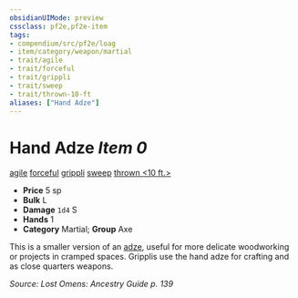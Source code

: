 ```yaml
---
obsidianUIMode: preview
cssclass: pf2e,pf2e-item
tags:
- compendium/src/pf2e/loag
- item/category/weapon/martial
- trait/agile
- trait/forceful
- trait/grippli
- trait/sweep
- trait/thrown-10-ft
aliases: ["Hand Adze"]
---
```

# Hand Adze *Item 0*  
[agile](rules/traits/agile.md)  [forceful](rules/traits/forceful.md)  [grippli](rules/traits/grippli-b2.md)  [sweep](rules/traits/sweep.md)  [thrown <10 ft.>](rules/traits/thrown.md)  

- **Price** 5 sp
- **Bulk** L
- **Damage** `1d4` S
- **Hands** 1
- **Category** Martial; **Group** Axe 

This is a smaller version of an [adze](compendium/equipment/items/adze-loag.md), useful for more delicate woodworking or projects in cramped spaces. Gripplis use the hand adze for crafting and as close quarters weapons.

*Source: Lost Omens: Ancestry Guide p. 139*